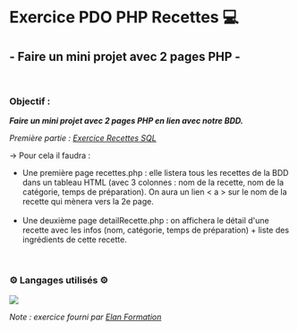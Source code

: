 # Exercice PDO PHP Recettes 💻 #
## - Faire un mini projet avec 2 pages PHP - ##

<br>


### Objectif : ###
***Faire un mini projet avec 2 pages PHP en lien avec notre BDD.***

*Première partie : <a href="https://github.com/I-am-Eretria/Exercice-Recettes-SQL">Exercice Recettes SQL</a>*
 
→ Pour cela il faudra : 
      <ul>
        <li>Une première page recettes.php : elle listera tous les recettes de la BDD dans un tableau HTML (avec 3 colonnes : nom de la recette, nom de la catégorie, temps de préparation). On aura un lien < a > sur le nom de la recette qui mènera vers la 2e page.</li>
        <br>
        <li>Une deuxième page detailRecette.php : on affichera le détail d'une recette avec les infos (nom, catégorie, temps de préparation) + liste des ingrédients de cette recette.</li>
        </ul>
<br>

### ⚙️ Langages utilisés ⚙️ ###

<img src="https://skillicons.dev/icons?i=html,css,php,mysql,github"/>

<br>

*Note : exercice fourni par <a href="https://elan-formation.fr/accueil">Elan Formation</a>*
